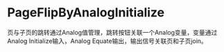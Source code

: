 # PageFlipByAnalogInitialize
页与子页的跳转通过Analog值管理，跳转按钮关联一个Analog变量，变量通过Analog Initialize输入，Analog Equate输出，输出信号关联页和子页join。
